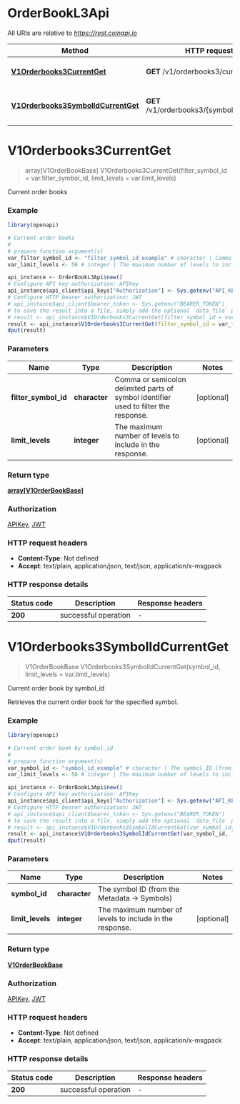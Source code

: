# OrderBookL3Api

All URIs are relative to *https://rest.coinapi.io*

Method | HTTP request | Description
------------- | ------------- | -------------
[**V1Orderbooks3CurrentGet**](OrderBookL3Api.md#V1Orderbooks3CurrentGet) | **GET** /v1/orderbooks3/current | Current order books
[**V1Orderbooks3SymbolIdCurrentGet**](OrderBookL3Api.md#V1Orderbooks3SymbolIdCurrentGet) | **GET** /v1/orderbooks3/{symbol_id}/current | Current order book by symbol_id


# **V1Orderbooks3CurrentGet**
> array[V1OrderBookBase] V1Orderbooks3CurrentGet(filter_symbol_id = var.filter_symbol_id, limit_levels = var.limit_levels)

Current order books

### Example
```R
library(openapi)

# Current order books
#
# prepare function argument(s)
var_filter_symbol_id <- "filter_symbol_id_example" # character | Comma or semicolon delimited parts of symbol identifier used to filter the response. (Optional)
var_limit_levels <- 56 # integer | The maximum number of levels to include in the response. (Optional)

api_instance <- OrderBookL3Api$new()
# Configure API key authorization: APIKey
api_instance$api_client$api_keys["Authorization"] <- Sys.getenv("API_KEY")
# Configure HTTP bearer authorization: JWT
# api_instance$api_client$bearer_token <- Sys.getenv("BEARER_TOKEN")
# to save the result into a file, simply add the optional `data_file` parameter, e.g.
# result <- api_instance$V1Orderbooks3CurrentGet(filter_symbol_id = var_filter_symbol_id, limit_levels = var_limit_levelsdata_file = "result.txt")
result <- api_instance$V1Orderbooks3CurrentGet(filter_symbol_id = var_filter_symbol_id, limit_levels = var_limit_levels)
dput(result)
```

### Parameters

Name | Type | Description  | Notes
------------- | ------------- | ------------- | -------------
 **filter_symbol_id** | **character**| Comma or semicolon delimited parts of symbol identifier used to filter the response. | [optional] 
 **limit_levels** | **integer**| The maximum number of levels to include in the response. | [optional] 

### Return type

[**array[V1OrderBookBase]**](v1.OrderBookBase.md)

### Authorization

[APIKey](../README.md#APIKey), [JWT](../README.md#JWT)

### HTTP request headers

 - **Content-Type**: Not defined
 - **Accept**: text/plain, application/json, text/json, application/x-msgpack

### HTTP response details
| Status code | Description | Response headers |
|-------------|-------------|------------------|
| **200** | successful operation |  -  |

# **V1Orderbooks3SymbolIdCurrentGet**
> V1OrderBookBase V1Orderbooks3SymbolIdCurrentGet(symbol_id, limit_levels = var.limit_levels)

Current order book by symbol_id

Retrieves the current order book for the specified symbol.

### Example
```R
library(openapi)

# Current order book by symbol_id
#
# prepare function argument(s)
var_symbol_id <- "symbol_id_example" # character | The symbol ID (from the Metadata -> Symbols)
var_limit_levels <- 56 # integer | The maximum number of levels to include in the response. (Optional)

api_instance <- OrderBookL3Api$new()
# Configure API key authorization: APIKey
api_instance$api_client$api_keys["Authorization"] <- Sys.getenv("API_KEY")
# Configure HTTP bearer authorization: JWT
# api_instance$api_client$bearer_token <- Sys.getenv("BEARER_TOKEN")
# to save the result into a file, simply add the optional `data_file` parameter, e.g.
# result <- api_instance$V1Orderbooks3SymbolIdCurrentGet(var_symbol_id, limit_levels = var_limit_levelsdata_file = "result.txt")
result <- api_instance$V1Orderbooks3SymbolIdCurrentGet(var_symbol_id, limit_levels = var_limit_levels)
dput(result)
```

### Parameters

Name | Type | Description  | Notes
------------- | ------------- | ------------- | -------------
 **symbol_id** | **character**| The symbol ID (from the Metadata -&gt; Symbols) | 
 **limit_levels** | **integer**| The maximum number of levels to include in the response. | [optional] 

### Return type

[**V1OrderBookBase**](v1.OrderBookBase.md)

### Authorization

[APIKey](../README.md#APIKey), [JWT](../README.md#JWT)

### HTTP request headers

 - **Content-Type**: Not defined
 - **Accept**: text/plain, application/json, text/json, application/x-msgpack

### HTTP response details
| Status code | Description | Response headers |
|-------------|-------------|------------------|
| **200** | successful operation |  -  |

